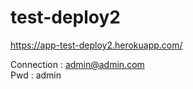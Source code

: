 # test-deploy2

https://app-test-deploy2.herokuapp.com/

Connection : admin@admin.com    
Pwd : admin